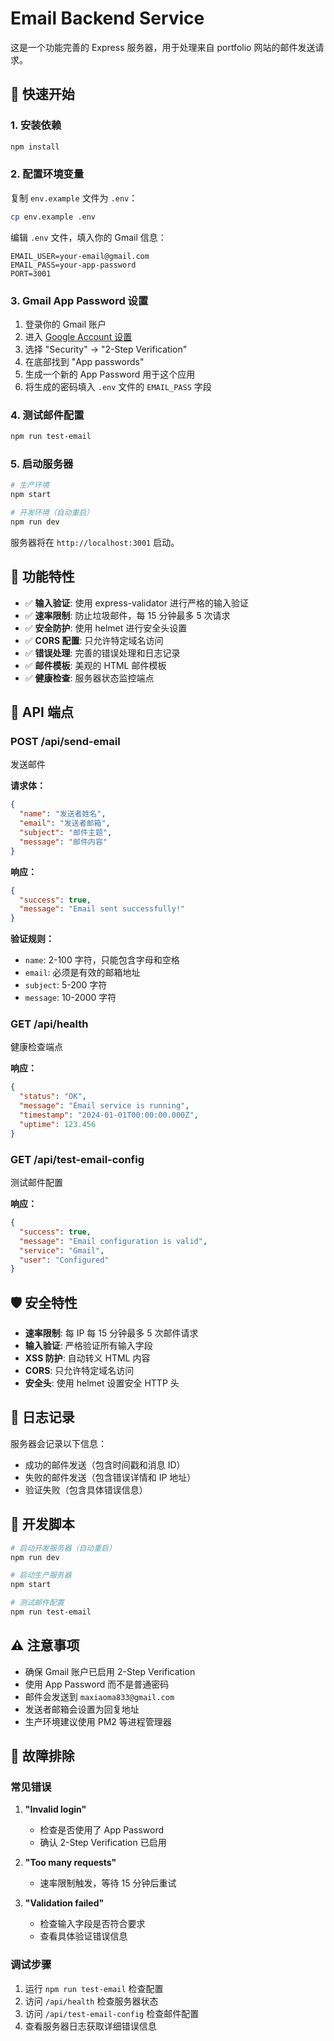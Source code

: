 # Email Backend Service

这是一个功能完善的 Express 服务器，用于处理来自 portfolio 网站的邮件发送请求。

## 🚀 快速开始

### 1. 安装依赖

```bash
npm install
```

### 2. 配置环境变量

复制 `env.example` 文件为 `.env`：

```bash
cp env.example .env
```

编辑 `.env` 文件，填入你的 Gmail 信息：

```
EMAIL_USER=your-email@gmail.com
EMAIL_PASS=your-app-password
PORT=3001
```

### 3. Gmail App Password 设置

1. 登录你的 Gmail 账户
2. 进入 [Google Account 设置](https://myaccount.google.com/)
3. 选择 "Security" -> "2-Step Verification"
4. 在底部找到 "App passwords"
5. 生成一个新的 App Password 用于这个应用
6. 将生成的密码填入 `.env` 文件的 `EMAIL_PASS` 字段

### 4. 测试邮件配置

```bash
npm run test-email
```

### 5. 启动服务器

```bash
# 生产环境
npm start

# 开发环境（自动重启）
npm run dev
```

服务器将在 `http://localhost:3001` 启动。

## 🔧 功能特性

- ✅ **输入验证**: 使用 express-validator 进行严格的输入验证
- ✅ **速率限制**: 防止垃圾邮件，每 15 分钟最多 5 次请求
- ✅ **安全防护**: 使用 helmet 进行安全头设置
- ✅ **CORS 配置**: 只允许特定域名访问
- ✅ **错误处理**: 完善的错误处理和日志记录
- ✅ **邮件模板**: 美观的 HTML 邮件模板
- ✅ **健康检查**: 服务器状态监控端点

## 📡 API 端点

### POST /api/send-email

发送邮件

**请求体：**

```json
{
  "name": "发送者姓名",
  "email": "发送者邮箱",
  "subject": "邮件主题",
  "message": "邮件内容"
}
```

**响应：**

```json
{
  "success": true,
  "message": "Email sent successfully!"
}
```

**验证规则：**

- `name`: 2-100 字符，只能包含字母和空格
- `email`: 必须是有效的邮箱地址
- `subject`: 5-200 字符
- `message`: 10-2000 字符

### GET /api/health

健康检查端点

**响应：**

```json
{
  "status": "OK",
  "message": "Email service is running",
  "timestamp": "2024-01-01T00:00:00.000Z",
  "uptime": 123.456
}
```

### GET /api/test-email-config

测试邮件配置

**响应：**

```json
{
  "success": true,
  "message": "Email configuration is valid",
  "service": "Gmail",
  "user": "Configured"
}
```

## 🛡️ 安全特性

- **速率限制**: 每 IP 每 15 分钟最多 5 次邮件请求
- **输入验证**: 严格验证所有输入字段
- **XSS 防护**: 自动转义 HTML 内容
- **CORS**: 只允许特定域名访问
- **安全头**: 使用 helmet 设置安全 HTTP 头

## 📝 日志记录

服务器会记录以下信息：

- 成功的邮件发送（包含时间戳和消息 ID）
- 失败的邮件发送（包含错误详情和 IP 地址）
- 验证失败（包含具体错误信息）

## 🔧 开发脚本

```bash
# 启动开发服务器（自动重启）
npm run dev

# 启动生产服务器
npm start

# 测试邮件配置
npm run test-email
```

## ⚠️ 注意事项

- 确保 Gmail 账户已启用 2-Step Verification
- 使用 App Password 而不是普通密码
- 邮件会发送到 `maxiaoma833@gmail.com`
- 发送者邮箱会设置为回复地址
- 生产环境建议使用 PM2 等进程管理器

## 🐛 故障排除

### 常见错误

1. **"Invalid login"**

   - 检查是否使用了 App Password
   - 确认 2-Step Verification 已启用

2. **"Too many requests"**

   - 速率限制触发，等待 15 分钟后重试

3. **"Validation failed"**
   - 检查输入字段是否符合要求
   - 查看具体验证错误信息

### 调试步骤

1. 运行 `npm run test-email` 检查配置
2. 访问 `/api/health` 检查服务器状态
3. 访问 `/api/test-email-config` 检查邮件配置
4. 查看服务器日志获取详细错误信息
